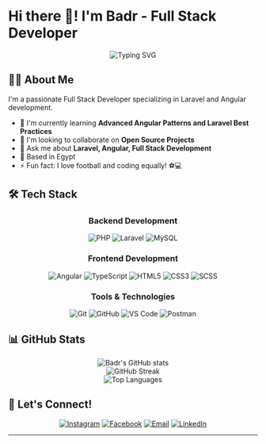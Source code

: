 
# Hi there 👋! I'm Badr - Full Stack Developer

<div align="center">
  <img src="https://readme-typing-svg.herokuapp.com?font=Fira+Code&pause=1000&color=2C9AD1&random=false&width=435&lines=Full+Stack+Developer;Laravel+%2B+Angular+Developer;Always+learning+new+things" alt="Typing SVG" />
</div>

## 👨‍💻 About Me

I'm a passionate Full Stack Developer specializing in Laravel and Angular development.

<!-- - 🔭 I'm currently working on **Scout Pro Full Stack Application** -->
- 🌱 I'm currently learning **Advanced Angular Patterns and Laravel Best Practices**
- 👯 I'm looking to collaborate on **Open Source Projects**
- 💬 Ask me about **Laravel, Angular, Full Stack Development**
- 📍 Based in Egypt
- ⚡ Fun fact: I love football and coding equally! ⚽💻

## 🛠️ Tech Stack

<div align="center">

### Backend Development
![PHP](https://img.shields.io/badge/-PHP-777BB4?style=for-the-badge&logo=php&logoColor=white)
![Laravel](https://img.shields.io/badge/-Laravel-FF2D20?style=for-the-badge&logo=laravel&logoColor=white)
![MySQL](https://img.shields.io/badge/-MySQL-4479A1?style=for-the-badge&logo=mysql&logoColor=white)

### Frontend Development
![Angular](https://img.shields.io/badge/-Angular-DD0031?style=for-the-badge&logo=angular&logoColor=white)
![TypeScript](https://img.shields.io/badge/-TypeScript-3178C6?style=for-the-badge&logo=typescript&logoColor=white)
![HTML5](https://img.shields.io/badge/-HTML5-E34F26?style=for-the-badge&logo=html5&logoColor=white)
![CSS3](https://img.shields.io/badge/-CSS3-1572B6?style=for-the-badge&logo=css3&logoColor=white)
![SCSS](https://img.shields.io/badge/-SCSS-CC6699?style=for-the-badge&logo=sass&logoColor=white)

### Tools & Technologies
![Git](https://img.shields.io/badge/-Git-F05032?style=for-the-badge&logo=git&logoColor=white)
![GitHub](https://img.shields.io/badge/-GitHub-181717?style=for-the-badge&logo=github&logoColor=white)
![VS Code](https://img.shields.io/badge/-VS%20Code-007ACC?style=for-the-badge&logo=visual-studio-code&logoColor=white)
![Postman](https://img.shields.io/badge/-Postman-FF6C37?style=for-the-badge&logo=postman&logoColor=white)

</div>

## 📊 GitHub Stats

<div align="center">
  <img src="https://github-readme-stats.vercel.app/api?username=Badr029&show_icons=true&theme=radical" alt="Badr's GitHub stats" />
</div>

<div align="center">
  <img src="https://github-readme-streak-stats.herokuapp.com/?user=Badr029&theme=radical" alt="GitHub Streak" />
</div>

<div align="center">
  <img src="https://github-readme-stats.vercel.app/api/top-langs/?username=Badr029&layout=compact&theme=radical" alt="Top Languages" />
</div>

## 🤝 Let's Connect!

<div align="center">

[![Instagram](https://img.shields.io/badge/-Instagram-E4405F?style=for-the-badge&logo=instagram&logoColor=white)](https://instagram.com/mohamedbadrrr_/)
[![Facebook](https://img.shields.io/badge/-Facebook-1877F2?style=for-the-badge&logo=facebook&logoColor=white)](https://facebook.com/mohamed.mostafa.badr.7)
[![Email](https://img.shields.io/badge/-Gmail-D14836?style=for-the-badge&logo=gmail&logoColor=white)](mailto:mohamedmostafa8625@gmail.com)
[![LinkedIn](https://img.shields.io/badge/LinkedIn-0A66C2?style=for-the-badge&logo=linkedin&logoColor=white)](https://www.linkedin.com/in/mohamed-badr-b177b1279)
</div>


---
